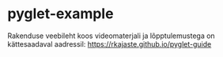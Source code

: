 # pyglet-example

Rakenduse veebileht koos videomaterjali ja lõpptulemustega on kättesaadaval aadressil: https://rkajaste.github.io/pyglet-guide